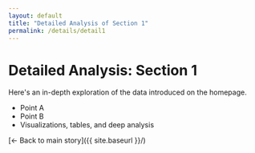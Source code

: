 ```yaml
---
layout: default
title: "Detailed Analysis of Section 1"
permalink: /details/detail1
---
```


# Detailed Analysis: Section 1

Here's an in-depth exploration of the data introduced on the homepage.

- Point A
- Point B
- Visualizations, tables, and deep analysis

[← Back to main story]({{ site.baseurl }}/)
